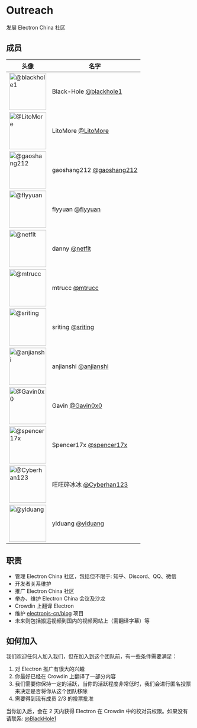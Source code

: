 # Outreach

发展 Electron China 社区

## 成员

<!-- prettier-ignore -->
| 头像                                                                         | 名字                                                       |
| ---------------------------------------------------------------------------- | ---------------------------------------------------------- |
| <img src="https://github.com/blackhole1.png" width=100 alt="@blackhole1">    | Black-Hole [@blackhole1](https://github.com/blackhole1)    |
| <img src="https://github.com/LitoMore.png" width=100 alt="@LitoMore">        | LitoMore [@LitoMore](https://github.com/LitoMore)          |
| <img src="https://github.com/gaoshang212.png" width=100 alt="@gaoshang212">  | gaoshang212 [@gaoshang212](https://github.com/gaoshang212) |
| <img src="https://github.com/flyyuan.png" width=100  alt="@flyyuan">         | flyyuan [@flyyuan](https://github.com/flyyuan)             |
| <img src="https://github.com/netflt.png" width=100  alt="@netflt">           | danny [@netflt](https://github.com/netflt)                 |
| <img src="https://github.com/mtrucc.png" width=100  alt="@mtrucc">           | mtrucc [@mtrucc](https://github.com/mtrucc)                |
| <img src="https://github.com/sriting.png" width=100  alt="@sriting">         | sriting [@sriting](https://github.com/sriting)             |
| <img src="https://github.com/anjianshi.png" width=100  alt="@anjianshi">     | anjianshi [@anjianshi](https://github.com/anjianshi)       |
| <img src="https://github.com/Gavin0x0.png" width=100  alt="@Gavin0x0">       | Gavin [@Gavin0x0](https://github.com/Gavin0x0)              |
| <img src="https://github.com/spencer17x.png" width=100  alt="@spencer17x">   | Spencer17x [@spencer17x](https://github.com/spencer17x)    |
| <img src="https://github.com/Cyberhan123.png" width=100  alt="@Cyberhan123"> | 旺旺碎冰冰 [@Cyberhan123](https://github.com/Cyberhan123)  |
| <img src="https://github.com/ylduang.png" width=100  alt="@ylduang">         | ylduang [@ylduang](https://github.com/ylduang)             |

## 职责

- 管理 Electron China 社区，包括但不限于: 知乎、Discord、QQ、微信
- 开发者关系维护
- 推广 Electron China 社区
- 举办、维护 Electron China 会议及沙龙
- Crowdin 上翻译 Electron
- 维护 [electronjs-cn/blog](https://github.com/electronjs-cn/blog) 项目
- 未来则包括搬运视频到国内的视频网站上（需翻译字幕）等

## 如何加入

我们欢迎任何人加入我们，但在加入到这个团队前，有一些条件需要满足：

1. 对 Electron 推广有很大的兴趣
2. 你最好已经在 Crowdin 上翻译了一部分内容
3. 我们需要你保持一定的活跃，当你的活跃程度非常低时，我们会进行匿名投票来决定是否将你从这个团队移除
4. 需要得到现有成员 2/3 的投票批准

当你加入后，会在 2 天内获得 Electron 在 Crowdin 中的校对员权限。如果没有请联系: [@BlackHole1](https://github.com/BlackHole1)

